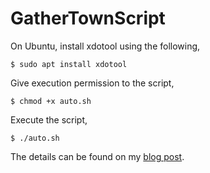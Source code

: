 # GatherTownScript

On Ubuntu, install xdotool using the following,


`$ sudo apt install xdotool`


Give execution permission to the script,


`$ chmod +x auto.sh`

Execute the script,


`$ ./auto.sh`

The details can be found on my [blog post](https://dev.to/lambdamamba/using-xdotool-to-automate-gathertown-movements-3k72).
